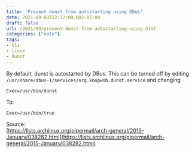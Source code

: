 ```yaml
---
title: 'Prevent dunst from autostarting using DBus'
date: 2021-09-03T12:12:00.002-07:00
draft: false
url: /2021/09/prevent-dunst-from-autostarting-using.html
categories: ["note"]
tags: 
- cli
- linux
- dunst
---
```


By default, dunst is autostarted by DBus. This can be turned off by editing `/usr/share/dbus-1/services/org.knopwob.dunst.service` and changing

```
Exec=/usr/bin/dunst
```

To:

```
Exec=/usr/bin/true
```

Source:  
[https://lists.archlinux.org/pipermail/arch-general/2015-January/038282.html](https://lists.archlinux.org/pipermail/arch-general/2015-January/038282.html)